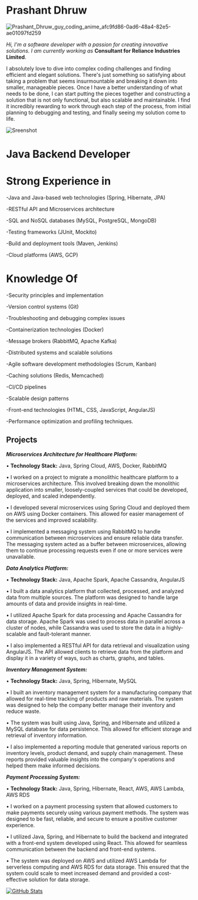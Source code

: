 # Prashant Dhruw

![Prashant_Dhruw_guy_coding_anime_afc9fd86-0ad6-48a4-82e5-ae01097fd259](https://user-images.githubusercontent.com/38435661/216602812-f1443f9b-3ab9-43e6-9760-51be35a72d6c.png)

*Hi, I'm a software developer with a passion for creating innovative solutions. I am currently working as* **Consultant for Reliance Industries Limited**.

I absolutely love to dive into complex coding challenges and finding efficient and elegant solutions. There's just something so satisfying about taking a problem that seems insurmountable and breaking it down into smaller, manageable pieces. Once I have a better understanding of what needs to be done, I can start putting the pieces together and constructing a solution that is not only functional, but also scalable and maintainable. I find it incredibly rewarding to work through each step of the process, from initial planning to debugging and testing, and finally seeing my solution come to life.

![Sreenshot](https://user-images.githubusercontent.com/38435661/175811577-72bb3654-5cdc-44b0-a970-a8cef53a8bd2.jpg)

# Java Backend Developer

# Strong Experience in

-Java and Java-based web technologies (Spring, Hibernate, JPA)

-RESTful API and Microservices architecture

-SQL and NoSQL databases (MySQL, PostgreSQL, MongoDB)

-Testing frameworks (JUnit, Mockito)

-Build and deployment tools (Maven, Jenkins)

-Cloud platforms (AWS, GCP)

# Knowledge Of

-Security principles and implementation

-Version control systems (Git)

-Troubleshooting and debugging complex issues

-Containerization technologies (Docker)

-Message brokers (RabbitMQ, Apache Kafka)

-Distributed systems and scalable solutions

-Agile software development methodologies (Scrum, Kanban)

-Caching solutions (Redis, Memcached)

-CI/CD pipelines

-Scalable design patterns

-Front-end technologies (HTML, CSS, JavaScript, AngularJS)

-Performance optimization and profiling techniques.

## **Projects**

***Microservices Architecture for Healthcare Platform:***

•  **Technology Stack:** Java, Spring Cloud, AWS, Docker, RabbitMQ

•  I worked on a project to migrate a monolithic healthcare platform to a microservices architecture. This involved breaking down the monolithic application into smaller, loosely-coupled services that could be developed, deployed, and scaled independently.

•  I developed several microservices using Spring Cloud and deployed them on AWS using Docker containers. This allowed for easier management of the services and improved scalability.

•  I implemented a messaging system using RabbitMQ to handle communication between microservices and ensure reliable data transfer. The messaging system acted as a buffer between microservices, allowing them to continue processing requests even if one or more services were unavailable.

***Data Analytics Platform:***

•  **Technology Stack:** Java, Apache Spark, Apache Cassandra, AngularJS

•  I built a data analytics platform that collected, processed, and analyzed data from multiple sources. The platform was designed to handle large amounts of data and provide insights in real-time.

•  I utilized Apache Spark for data processing and Apache Cassandra for data storage. Apache Spark was used to process data in parallel across a cluster of nodes, while Cassandra was used to store the data in a highly-scalable and fault-tolerant manner.

•  I also implemented a RESTful API for data retrieval and visualization using AngularJS. The API allowed clients to retrieve data from the platform and display it in a variety of ways, such as charts, graphs, and tables.

***Inventory Management System:***

•  **Technology Stack:** Java, Spring, Hibernate, MySQL

•  I built an inventory management system for a manufacturing company that allowed for real-time tracking of products and raw materials. The system was designed to help the company better manage their inventory and reduce waste.

•  The system was built using Java, Spring, and Hibernate and utilized a MySQL database for data persistence. This allowed for efficient storage and retrieval of inventory information.

•  I also implemented a reporting module that generated various reports on inventory levels, product demand, and supply chain management. These reports provided valuable insights into the company's operations and helped them make informed decisions.

***Payment Processing System:***

• **Technology Stack:** Java, Spring, Hibernate, React, AWS, AWS Lambda, AWS RDS

•  I worked on a payment processing system that allowed customers to make payments securely using various payment methods. The system was designed to be fast, reliable, and secure to ensure a positive customer experience.

•  I utilized Java, Spring, and Hibernate to build the backend and integrated with a front-end system developed using React. This allowed for seamless communication between the backend and front-end systems.

•  The system was deployed on AWS and utilized AWS Lambda for serverless computing and AWS RDS for data storage. This ensured that the system could scale to meet increased demand and provided a cost-effective solution for data storage.




[![GitHub Stats](https://github-readme-stats.vercel.app/api?username=prashantdhruw&show_icons=true&theme=default)](https://github.com/prashantdhruw)




